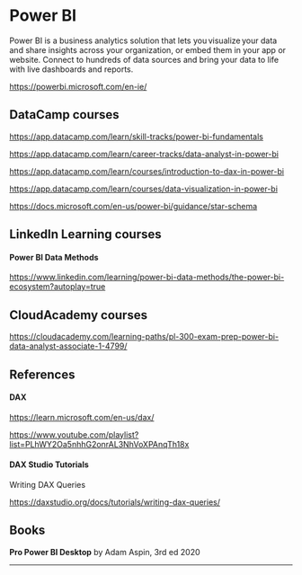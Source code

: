 # Power BI

Power BI is a business analytics solution that lets you visualize your data and share insights across your organization, or embed them in your app or website. Connect to hundreds of data sources and bring your data to life with live dashboards and reports.

https://powerbi.microsoft.com/en-ie/


## DataCamp courses

https://app.datacamp.com/learn/skill-tracks/power-bi-fundamentals

https://app.datacamp.com/learn/career-tracks/data-analyst-in-power-bi

https://app.datacamp.com/learn/courses/introduction-to-dax-in-power-bi

https://app.datacamp.com/learn/courses/data-visualization-in-power-bi

https://docs.microsoft.com/en-us/power-bi/guidance/star-schema

## LinkedIn Learning courses

#### Power BI Data Methods
https://www.linkedin.com/learning/power-bi-data-methods/the-power-bi-ecosystem?autoplay=true


## CloudAcademy courses

https://cloudacademy.com/learning-paths/pl-300-exam-prep-power-bi-data-analyst-associate-1-4799/



## References

#### DAX
https://learn.microsoft.com/en-us/dax/

https://www.youtube.com/playlist?list=PLhWY2Oa5nhhG2onrAL3NhVoXPAnqTh18x

#### DAX Studio Tutorials
Writing DAX Queries

https://daxstudio.org/docs/tutorials/writing-dax-queries/


## Books

**Pro Power BI Desktop** by Adam Aspin, 3rd ed 2020


---
